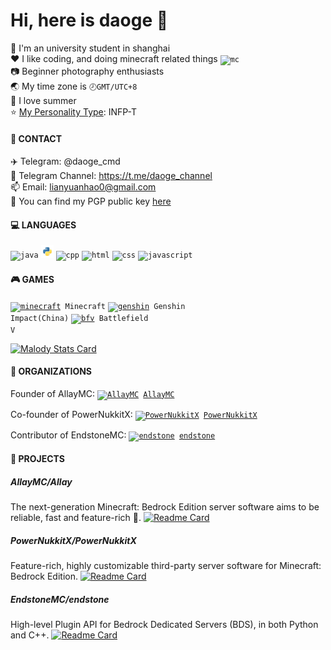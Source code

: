 # Hi, here is daoge 👋

🌱 I'm an university student in shanghai  
❤️ I like coding, and doing minecraft related things <code><img height="20" src="assets/img/minecraft.net.ico" alt="mc" /></code>  
📷 Beginner photography enthusiasts  
🌏 My time zone is `🕗GMT/UTC+8`  
🌴 I love summer  
⭐ [My Personality Type](https://www.16personalities.com/profiles/infp-t/m/9kv4unlvx): INFP-T  

#### 💬 CONTACT

✈️ Telegram: @daoge_cmd  
📢 Telegram Channel: https://t.me/daoge_channel  
📫 Email: lianyuanhao0@gmail.com  
🔑 You can find my PGP public key [here](https://github.com/smartcmd/smartcmd/PUBLIC_KEY.pgp)  

#### 💻 LANGUAGES

<code><img height="20" src="assets/svg/java.svg" alt="java" /></code>
<code><img height="20" src="https://raw.githubusercontent.com/github/explore/80688e429a7d4ef2fca1e82350fe8e3517d3494d/topics/python/python.png" alt="python" /></code>
<code><img height="20" src="assets/svg/cpp.svg" alt="cpp" /></code>
<code><img height="20" src="assets/svg/html.svg" alt="html" /></code>
<code><img height="20" src="assets/svg/css.svg" alt="css" /></code>
<code><img height="20" src="assets/svg/js.svg" alt="javascript" /></code>

<!-- Github stats:

![](https://raw.githubusercontent.com/smartcmd/github-stats/master/generated/overview.svg#gh-dark-mode-only)

![](https://raw.githubusercontent.com/smartcmd/github-stats/master/generated/languages.svg#gh-dark-mode-only) -->


#### 🎮 GAMES

<code><a href="https://minecraft.net/"><img height="20" src="assets/img/minecraft.net.ico" alt="minecraft" /></a>&nbsp;Minecraft</code>
<code><a href="https://genshin.mihoyo.com/"><img height="20" src="assets/img/genshin-impact.png" alt="genshin" /></a>&nbsp;Genshin Impact(China)</code>
<code><a href="https://www.dice.se/game/battlefield-v"><img height="20" src="https://cdn.cloudflare.steamstatic.com/steamcommunity/public/images/apps/1238810/efa4f81c3558c637a107e9ac36fd11996022110c.ico" alt="bfv" /></a>&nbsp;Battlefield V</code>

[![Malody Stats Card](https://malody-stat-card.bzpl.tech/card/default/781302?hide=4,5,8,9)](http://m.mugzone.net/accounts/user/781302?hide=4,5,8,9)

#### 📝 ORGANIZATIONS

Founder of AllayMC: <code><a href="https://github.com/AllayMC"><img height="20" src="https://avatars.githubusercontent.com/u/127004695" alt="AllayMC" /></a>&nbsp;<a href="https://github.com/AllayMC">AllayMC</a></code>

Co-founder of PowerNukkitX: <code><a href="https://github.com/PowerNukkitX"><img height="20" src="https://avatars.githubusercontent.com/u/99014792" alt="PowerNukkitX" /></a>&nbsp;<a href="https://github.com/PowerNukkitX">PowerNukkitX</a></code>

Contributor of EndstoneMC: <code><a href="https://github.com/EndstoneMC"><img height="20" src="https://avatars.githubusercontent.com/u/142812342" alt="endstone" /></a>&nbsp;<a href="https://github.com/EndstoneMC">endstone</a></code>

#### 📂 PROJECTS

##### AllayMC/Allay

The next-generation Minecraft: Bedrock Edition server software aims to be reliable, fast and feature-rich 🌟.
[![Readme Card](https://github-readme-stats.vercel.app/api/pin/?username=AllayMC&repo=Allay)](https://github.com/AllayMC/Allay)

##### PowerNukkitX/PowerNukkitX

Feature-rich, highly customizable third-party server software for Minecraft: Bedrock Edition.
[![Readme Card](https://github-readme-stats.vercel.app/api/pin/?username=PowerNukkitX&repo=PowerNukkitX)](https://github.com/PowerNukkitX/PowerNukkitX)

##### EndstoneMC/endstone

High-level Plugin API for Bedrock Dedicated Servers (BDS), in both Python and C++.
[![Readme Card](https://github-readme-stats.vercel.app/api/pin/?username=EndstoneMC&repo=endstone)](https://github.com/EndstoneMC/endstone)
